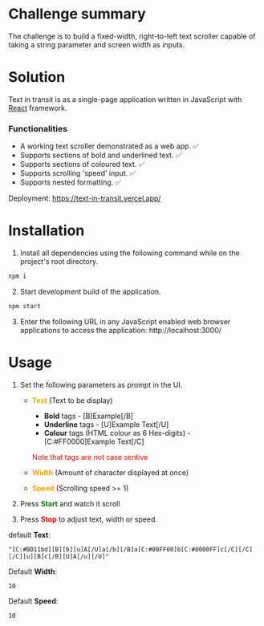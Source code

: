 # Challenge summary
The challenge is to build a fixed-width, right-to-left text scroller capable of taking a string parameter and screen width as inputs.

# Solution
Text in transit is as a single-page application written in JavaScript with [React](https://reactjs.org/) framework.

### Functionalities
 - A working text scroller demonstrated as a web app. ✅
 - Supports sections of bold and underlined text. ✅
 - Supports sections of coloured text. ✅
 - Supports scrolling 'speed' input. ✅
 - Supports nested formatting. ✅

Deployment: https://text-in-transit.vercel.app/

# Installation

1) Install all dependencies using the following command while on the project's root directory.
```bash
npm i
```

2) Start development build of the application.
```bash
npm start
```

3) Enter the following URL in any JavaScript enabled web browser applications to access the application: http://localhost:3000/

# Usage

1) Set the following parameters as prompt in the UI.

    * <span style="color:orange">**Text**</span> (Text to be display)
      * **Bold** tags - [B]Example[/B]
      * **Underline** tags - [U]Example Text[/U]
      * **Colour** tags (HTML colour as 6 Hex-digits) - [C:#FF0000]Example Text[/C]

      <span style="color:red">Note that tags are not case sentive<span>
    * <span style="color:orange">**Width**</span> (Amount of character displayed at once)
    * <span style="color:orange">**Speed**</span>  (Scrolling speed >= 1) 

2) Press <span style="color:green">**Start**</span> and watch it scroll
3) Press <span style="color:red">**Stop**</span> to adjust text, width or speed.

default **Text**:
```
"[C:#BD11bd][B][b][u]A[/U]a[/b][/B]a[C:#00FF00]b[C:#0000FF]c[/C][/C][/C][u][B]c[/B][U]A[/u][/U]"
```
Default **Width**:
```
10
```
Default **Speed**: 
```
10
```